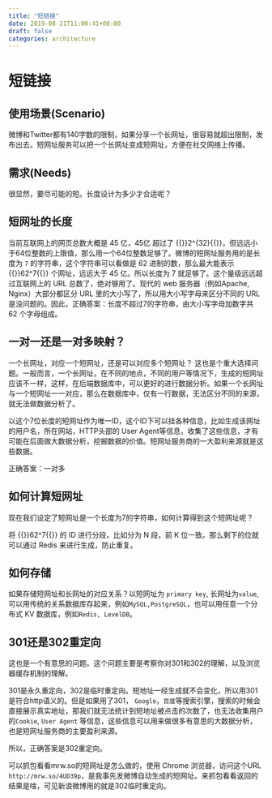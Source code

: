 ```yaml
---
title: "短链接"
date: 2019-08-21T11:00:41+08:00
draft: false
categories: architecture
---
```


# 短链接

## 使用场景(Scenario)

微博和Twitter都有140字数的限制，如果分享一个长网址，很容易就超出限制，发布出去。短网址服务可以把一个长网址变成短网址，方便在社交网络上传播。

## 需求(Needs)

很显然，要尽可能的短。长度设计为多少才合适呢？

## 短网址的长度

当前互联网上的网页总数大概是 45 亿，45亿 超过了 {{<katex>}}2^{32}{{</katex>}}，但远远小于64位整数的上限值，那么用一个64位整数足够了。微博的短网址服务用的是长度为 `7` 的字符串，这个字符串可以看做是 62 进制的数，那么最大能表示 {{<katex>}}62^7{{</katex>}} 个网址，远远大于 45 亿。所以长度为 7 就足够了。这个量级远远超过互联网上的 URL 总数了，绝对够用了。现代的 web 服务器（例如Apache, Nginx）大部分都区分 URL 里的大小写了，所以用大小写字母来区分不同的 URL 是没问题的。因此，正确答案：长度不超过7的字符串，由大小写字母加数字共 62 个字母组成。

## 一对一还是一对多映射？

一个长网址，对应一个短网址，还是可以对应多个短网址？ 这也是个重大选择问题。一般而言，一个长网址，在不同的地点，不同的用户等情况下，生成的短网址应该不一样，这样，在后端数据库中，可以更好的进行数据分析。如果一个长网址与一个短网址一一对应，那么在数据库中，仅有一行数据，无法区分不同的来源，就无法做数据分析了。

以这个7位长度的短网址作为唯一ID，这个ID下可以挂各种信息，比如生成该网址的用户名，所在网站，HTTP头部的 User Agent等信息，收集了这些信息，才有可能在后面做大数据分析，挖掘数据的价值。短网址服务商的一大盈利来源就是这些数据。

正确答案：一对多

## 如何计算短网址

现在我们设定了短网址是一个长度为7的字符串，如何计算得到这个短网址呢？

将 {{<katex>}}62^7{{</katex>}} 的 ID 进行分段，比如分为 N 段，前 K 位一致。那么剩下的位就可以通过 Redis 来进行生成，防止重复。

## 如何存储

如果存储短网址和长网址的对应关系？以短网址为 `primary key`, 长网址为`value`, 可以用传统的关系数据库存起来，例如`MySQL,PostgreSQL`，也可以用任意一个分布式 KV 数据库，例如`Redis, LevelDB`。

## 301还是302重定向

这也是一个有意思的问题。这个问题主要是考察你对301和302的理解，以及浏览器缓存机制的理解。

301是永久重定向，302是临时重定向。短地址一经生成就不会变化，所以用301是符合http语义的。但是如果用了301， `Google`，`百度`等搜索引擎，搜索的时候会直接展示真实地址，那我们就无法统计到短地址被点击的次数了，也无法收集用户的`Cookie`, `User Agent` 等信息，这些信息可以用来做很多有意思的大数据分析，也是短网址服务商的主要盈利来源。

所以，正确答案是302重定向。

可以抓包看看mrw.so的短网址是怎么做的，使用 Chrome 浏览器，访问这个URL `http://mrw.so/4UD39p`，是我事先发微博自动生成的短网址。来抓包看看返回的结果是啥，可见新浪微博用的就是302临时重定向。
